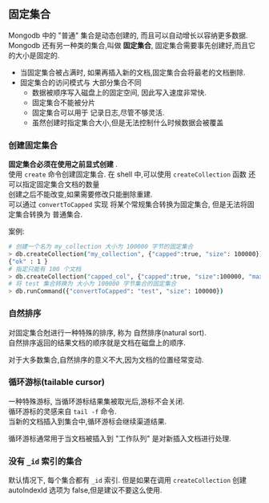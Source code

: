 ## 固定集合

Mongodb 中的 "普通" 集合是动态创建的, 而且可以自动增长以容纳更多数据.  
Mongodb 还有另一种类的集合,叫做 __固定集合__, 固定集合需要事先创建好,而且它的大小是固定的.  

- 当固定集合被占满时, 如果再插入新的文档,固定集合会将最老的文档删除.  
- 固定集合的访问模式与 大部分集合不同
    - 数据被顺序写入磁盘上的固定空间, 因此写入速度非常快.
    - 固定集合不能被分片
    - 固定集合可以用于 记录日志,尽管不够灵活.
    - 虽然创建时指定集合大小,但是无法控制什么时候数据会被覆盖

### 创建固定集合

__固定集合必须在使用之前显式创建__ .  
使用 `create` 命令创建固定集合. 在 shell 中,可以使用 `createCollection` 函数
还可以指定固定集合文档的数量  
创建之后不能改变,如果需要修改只能删除重建.  
可以通过 `convertToCapped` 实现 将某个常规集合转换为固定集合, 但是无法将固定集合转换为 普通集合.

案例:  
```bash
# 创建一个名为 my_collection 大小为 100000 字节的固定集合
> db.createCollection("my_collection", {"capped":true, "size": 100000})
{"ok" : 1 }
# 指定只能有 100 个文档
> db.createCollection("capped_col", {"capped":true, "size":100000, "max":100});
# 将 test 集合转换为 大小为 100000 字节集合的固定集合
> db.runCommand({"convertToCapped": "test", "size": 100000})
```

### 自然排序

对固定集合尅进行一种特殊的排序, 称为 自然排序(natural sort).  
自然排序返回的结果文档的顺序就是文档在磁盘上的顺序.  

对于大多数集合,自然排序的意义不大,因为文档的位置经常变动.  

### 循环游标(tailable cursor)

一种特殊游标, 当循环游标结果集被取光后,游标不会关闭.  
循环游标的灵感来自 `tail -f` 命令.  
当新的文档插入到集合中,循环游标会继续渠道结果.  

循环游标通常用于当文档被插入到 "工作队列" 是对新插入文档进行处理.  

### 没有 `_id` 索引的集合

默认情况下, 每个集合都有 `_id` 索引. 但是如果在调用 `createCollection` 创建 autoIndexId 选项为 false,但是建议不要这么使用.  
